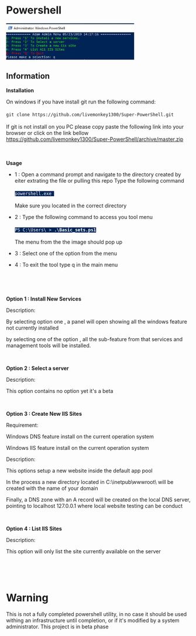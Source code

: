 <h1>Powershell</h1>
<p align="left">
  <img src="docs/display_console.JPG" width="350" title="hover text">
</p>

<h2>Information</h2>
<p>
<strong>Installation</strong>
<p>
On windows if you have install git run the following command: <br><br>
<code>git clone https://github.com/livemonkey1300/Super-PowerShell.git </code><br><br>
If git is not install on you PC please copy paste the following link into your browser or click on the link bellow
<a href="https://github.com/livemonkey1300/Super-PowerShell/archive/master.zip">https://github.com/livemonkey1300/Super-PowerShell/archive/master.zip</a>
</p>
<br>
<br>
<strong>Usage</strong>
<ul>
<li>
<p>
1 : Open a command prompt and navigate to the directory created by eiter extrating the file or pulling this repo Type the following command<br><br>
<code style="background: #002456;color: white;" >powershell.exe </code><br><br>
Make sure you located in the correct directory <br>
</p>
</li>
<li>
  <p>
  2 : Type the following command to access you tool menu<br><br>
  <code style="background: #002456;color: white;">PS C:\Users\ > <strong>.\Basic_sets.ps1</strong></code><br><br>
  The menu from the the image should pop up<br>
  </p>
  </li>
<li>
  <p>
  3 : Select one of the option from the menu</p>
  </li>
<li>
  <p>
  4 : To exit the tool type q in the main menu</p>
  <p><br />
</li></ul>
<p><br />
</p>
  <strong>Option 1 : Install New Services</strong></p>
<p>Description:</p>
<p>By selecting option one , a panel will open showing all the windows feature not currently installed</p>
<p>by selecting one of the option , all the sub-feature from that services and management tools will be installed.</p>
<p>&nbsp;</p>
<p><strong>Option 2 : Select a server </strong></p>
<p>Description:</p>
<p>This option contains no option yet it's a beta</p>
<p>&nbsp;</p>
<p><strong>Option 3 : Create New IIS Sites</strong></p>
<p>Requirement:</p>
<p>Windows DNS feature install on the current operation system</p>
<p>Windows IIS feature install on the current operation system </p>
<p>Description:</p>
<p>This options setup a new website inside the default app pool</p>
<p>In the process a new directory located in C:\inetpub\wwwroot\ will be created with the name of your domain</p>
<p>Finally, a DNS zone with an A record will be created on the local DNS server, pointing to localhost 127.0.0.1 where local website testing can be conduct </p>
<p>&nbsp;</p>
<p><strong>Option 4 : List IIS Sites</strong></p>
<p>Description:</p>
<p>This option will only list the site currently available on the server</p>
<p>&nbsp;</p>
<p>&nbsp;</p>
<h1>Warning</h1>
<p>This is not a fully completed powershell utility, in no case it should be used withing an infrastructure until completion, or  if it's modified by a system administrator. This project is in beta phase</p>
